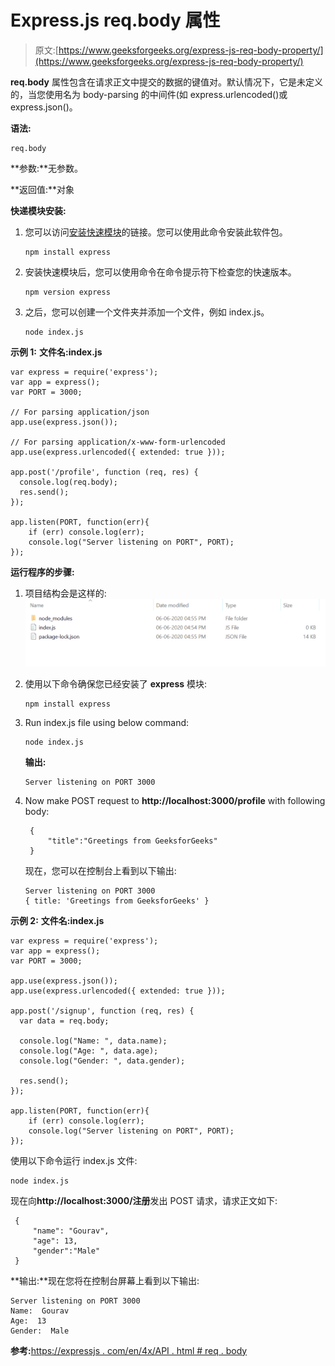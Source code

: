 # Express.js req.body 属性

> 原文:[https://www.geeksforgeeks.org/express-js-req-body-property/](https://www.geeksforgeeks.org/express-js-req-body-property/)

**req.body** 属性包含在请求正文中提交的数据的键值对。默认情况下，它是未定义的，当您使用名为 body-parsing 的中间件(如 express.urlencoded()或 express.json()。

**语法:**

```
req.body
```

**参数:**无参数。

**返回值:**对象

**快递模块安装:**

1.  您可以访问[安装快速模块](https://www.npmjs.com/package/express)的链接。您可以使用此命令安装此软件包。

    ```
    npm install express
    ```

2.  安装快速模块后，您可以使用命令在命令提示符下检查您的快速版本。

    ```
    npm version express
    ```

3.  之后，您可以创建一个文件夹并添加一个文件，例如 index.js。

    ```
    node index.js
    ```

**示例 1:** **文件名:index.js**

```
var express = require('express');
var app = express(); 
var PORT = 3000;

// For parsing application/json
app.use(express.json());

// For parsing application/x-www-form-urlencoded
app.use(express.urlencoded({ extended: true }));

app.post('/profile', function (req, res) {
  console.log(req.body);
  res.send();
});

app.listen(PORT, function(err){
    if (err) console.log(err);
    console.log("Server listening on PORT", PORT);
});
```

**运行程序的步骤:**

1.  项目结构会是这样的:
    ![](img/3209d9b4369c180282a34be8070d7d6e.png)
2.  使用以下命令确保您已经安装了 **express** 模块:

    ```
    npm install express
    ```

3.  Run index.js file using below command:

    ```
    node index.js
    ```

    **输出:**

    ```
    Server listening on PORT 3000

    ```

4.  Now make POST request to **http://localhost:3000/profile** with following body:

    ```
     {
         "title":"Greetings from GeeksforGeeks"
     }

    ```

    现在，您可以在控制台上看到以下输出:

    ```
    Server listening on PORT 3000
    { title: 'Greetings from GeeksforGeeks' }

    ```

**示例 2:** **文件名:index.js**

```
var express = require('express');
var app = express(); 
var PORT = 3000;

app.use(express.json());
app.use(express.urlencoded({ extended: true }));

app.post('/signup', function (req, res) {
  var data = req.body;

  console.log("Name: ", data.name);
  console.log("Age: ", data.age);
  console.log("Gender: ", data.gender);

  res.send();
});

app.listen(PORT, function(err){
    if (err) console.log(err);
    console.log("Server listening on PORT", PORT);
});
```

使用以下命令运行 index.js 文件:

```
node index.js
```

现在向**http://localhost:3000/注册**发出 POST 请求，请求正文如下:

```
 {
     "name": "Gourav",
     "age": 13,
     "gender":"Male"
 }

```

**输出:**现在您将在控制台屏幕上看到以下输出:

```
Server listening on PORT 3000
Name:  Gourav
Age:  13
Gender:  Male

```

**参考:**[https://expressjs . com/en/4x/API . html # req . body](https://expressjs.com/en/4x/api.html#req.body)